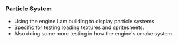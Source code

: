 ### Particle System
* Using the engine I am building to display particle systems
* Specific for testing loading textures and spritesheets.
* Also doing some more testing in how the engine's cmake system.
